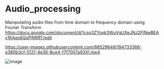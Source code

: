 # Audio_processing

Manipulating audio files from time domain to frequency domain using Fourier Transform<br>
https://docs.google.com/document/d/1csp3ZYpxk3WuVgUXeJNJ2FlNwBEAx1KAes6QqPiMtRY/edit


https://user-images.githubusercontent.com/88529649/194733366-e380b3cf-5121-4e36-8ce4-f7f7007a9341.mp4

![image](https://user-images.githubusercontent.com/88529649/196334122-dae68c4c-3f37-42c3-af0a-e44dfc7ca1a9.png)
